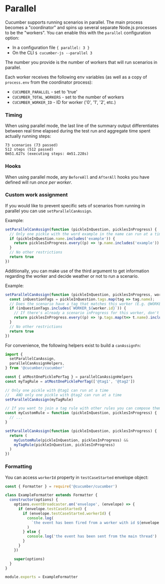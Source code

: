 # Parallel

Cucumber supports running scenarios in parallel. The main process becomes a "coordinator" and spins up several separate Node.js processes to be the "workers". You can enable this with the `parallel` configuration option:

- In a configuration file `{ parallel: 3 }`
- On the CLI `$ cucumber-js --parallel 3`

The number you provide is the number of workers that will run scenarios in parallel.

Each worker receives the following env variables (as well as a copy of `process.env` from the coordinator process):

- `CUCUMBER_PARALLEL` - set to 'true'
- `CUCUMBER_TOTAL_WORKERS` - set to the number of workers
- `CUCUMBER_WORKER_ID` - ID for worker ('0', '1', '2', etc.)

### Timing

When using parallel mode, the last line of the summary output differentiates between real time elapsed during the test run and aggregate time spent actually running steps:

```
73 scenarios (73 passed)
512 steps (512 passed)
0m51.627s (executing steps: 4m51.228s)
```

### Hooks

When using parallel mode, any `BeforeAll` and `AfterAll` hooks you have defined will run _once per worker_.

### Custom work assignment

If you would like to prevent specific sets of scenarios from running in parallel you can use `setParallelCanAssign`.

Example:

```javascript
setParallelCanAssign(function (pickleInQuestion, picklesInProgress) {
  // Only one pickle with the word example in the name can run at a time
  if (pickleInQuestion.name.includes('example')) {
    return picklesInProgress.every((p) => !p.name.includes('example'))
  }
  // No other restrictions
  return true
})
```

Additionally, you can make use of the third argument to get information regarding the worker and decide weather or not to run a scenario.

Example:
```javascript
setParallelCanAssign(function (pickleInQuestion, picklesInProgress, worker) {
  const inQuestionTags = pickleInQuestion.tags.map(tag => tag.name);
  // Does the scenario have a tag that matches this worker (E.g. @WORKER_0)?
  if (inQuestionTags.includes(`WORKER_${worker.id}`)) {
    // If there's already a scenario inProgress for this worker, don't run it
    return picklesInProgress.every((p) => !p.tags.map(t=> t.name).includes(`WORKER_${worker.id}`))
  }
  // No other restrictions
  return true
})
```

For convenience, the following helpers exist to build a `canAssignFn`:

```javascript
import {
  setParallelCanAssign,
  parallelCanAssignHelpers,
} from '@cucumber/cucumber'

const { atMostOnePicklePerTag } = parallelCanAssignHelpers
const myTagRule = atMostOnePicklePerTag(['@tag1', '@tag2'])

// Only one pickle with @tag1 can run at a time
//   AND only one pickle with @tag2 can run at a time
setParallelCanAssign(myTagRule)

// If you want to join a tag rule with other rules you can compose them like so:
const myCustomRule = function (pickleInQuestion, picklesInProgress) {
  // ...
}

setParallelCanAssign(function (pickleInQuestion, picklesInProgress) {
  return (
    myCustomRule(pickleInQuestion, picklesInProgress) &&
    myTagRule(pickleInQuestion, picklesInProgress)
  )
})
```

### Formatting

You can access `workerId` property in `testCaseStarted` envelope object:

```javascript
const { Formatter } = require('@cucumber/cucumber')

class ExampleFormatter extends Formatter {
  constructor(options) {
    options.eventBroadcaster.on('envelope', (envelope) => {
      if (envelope.testCaseStarted) {
        if (envelope.testCaseStarted.workerId) {
          console.log(
            `the event has been fired from a worker with id ${envelope.testCaseStarted.workerId}`
          )
        } else {
          console.log('the event has been sent from the main thread')
        }
      }
    })

    super(options)
  }
}

module.exports = ExampleFormatter
```
